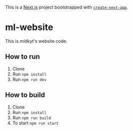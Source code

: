 This is a [Next.js](https://nextjs.org/) project bootstrapped with [`create-next-app`](https://github.com/vercel/next.js/tree/canary/packages/create-next-app).

# ml-website

This is mldkyt's website code.

## How to run
1. Clone
2. Run `npm install`
3. Run `npm run dev`

## How to build
1. Clone
2. Run `npm install`
3. Run `npm run build`
4. To start `npm run start`
